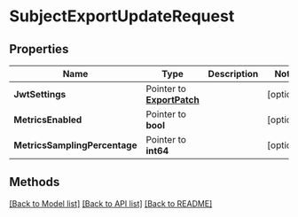 # SubjectExportUpdateRequest

## Properties

Name | Type | Description | Notes
------------ | ------------- | ------------- | -------------
**JwtSettings** | Pointer to [**ExportPatch**](ExportPatch.md) |  | [optional] 
**MetricsEnabled** | Pointer to **bool** |  | [optional] 
**MetricsSamplingPercentage** | Pointer to **int64** |  | [optional] 

## Methods


[[Back to Model list]](../README.md#documentation-for-models) [[Back to API list]](../README.md#documentation-for-api-endpoints) [[Back to README]](../README.md)


